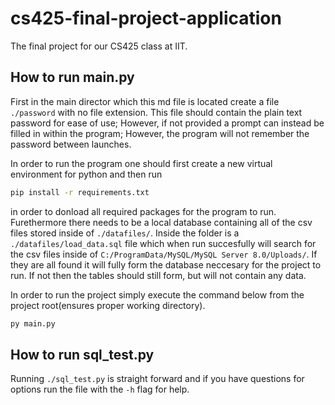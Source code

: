 # cs425-final-project-application

The final project for our CS425 class at IIT.

## How to run main.py

First in the main director which this md file is located create a file  ```./password``` with no file extension.
This file should contain the plain text password for ease of use; However, if not provided a prompt can instead be filled in within the program; However, the program will not remember the password between launches.

In order to run the program one should first create a new virtual environment for python and then run

```cmd
pip install -r requirements.txt
```

in order to donload all required packages for the program to run. Furethermore there needs to be a local database containing all of the csv files stored inside of ```./datafiles/```. Inside the folder is a ```./datafiles/load_data.sql``` file which when run succesfully will search for the csv files inside of ```C:/ProgramData/MySQL/MySQL Server 8.0/Uploads/```. If they are all found it will fully form the database neccesary for the project to run. If not then the tables should still form, but will not contain any data.

In order to run the project simply execute the command below from the project root(ensures proper working directory).

```cmd
py main.py
```

## How to run sql_test.py

Running ```./sql_test.py``` is straight forward and if you have questions for options run the file with the ```-h``` flag for help.

